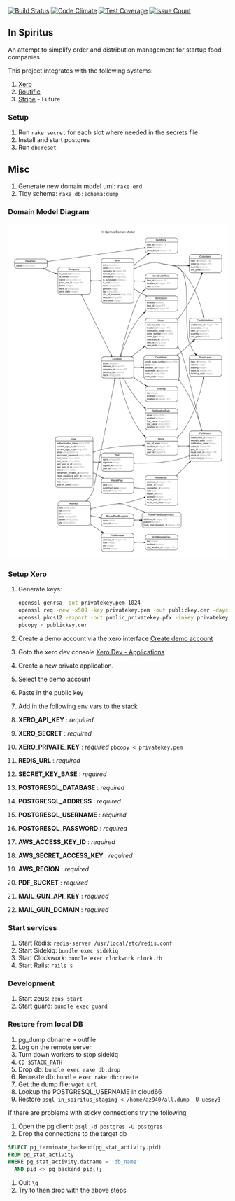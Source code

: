 [![Build Status](https://travis-ci.org/brancusi/in-spiritus.svg?branch=master)](https://travis-ci.org/brancusi/in-spiritus)
[![Code Climate](https://codeclimate.com/github/brancusi/in-spiritus/badges/gpa.svg)](https://codeclimate.com/github/brancusi/in-spiritus)
[![Test Coverage](https://codeclimate.com/github/brancusi/in-spiritus/badges/coverage.svg)](https://codeclimate.com/github/brancusi/in-spiritus/coverage)
[![Issue Count](https://codeclimate.com/github/brancusi/in-spiritus/badges/issue_count.svg)](https://codeclimate.com/github/brancusi/in-spiritus)
## In Spiritus
An attempt to simplify order and distribution management for startup food companies.

This project integrates with the following systems:

1. [Xero](https://www.xero.com)
1. [Routific](https://routific.com)
1. [Stripe](https://stripe.com/) - Future

### Setup
1. Run `rake secret` for each slot where needed in the secrets file
1. Install and start postgres
1. Run `db:reset`

## Misc
1. Generate new domain model uml: `rake erd`
1. Tidy schema: `rake db:schema:dump`

### Domain Model Diagram
![alt tag](https://github.com/brancusi/in-spiritus/blob/master/erd.png)

### Setup Xero
1. Generate keys:

    ```bash
    openssl genrsa -out privatekey.pem 1024
    openssl req -new -x509 -key privatekey.pem -out publickey.cer -days 1825
    openssl pkcs12 -export -out public_privatekey.pfx -inkey privatekey.pem -in publickey.cer
    pbcopy < publickey.cer
    ```
1. Create a demo account via the xero interface [Create demo account](https://my.xero.com/!xkcD/Dashboard)
1. Goto the xero dev console [Xero Dev - Applications](https://app.xero.com/Application/List)
1. Create a new private application.
1. Select the demo account
1. Paste in the public key
1. Add in the following env vars to the stack
  1. __XERO_API_KEY__           : *required*
  1. __XERO_SECRET__            : *required*
  1. __XERO_PRIVATE_KEY__       : *required* `pbcopy < privatekey.pem`
  1. __REDIS_URL__              : *required*
  1. __SECRET_KEY_BASE__        : *required*
  1. __POSTGRESQL_DATABASE__    : *required*
  1. __POSTGRESQL_ADDRESS__     : *required*
  1. __POSTGRESQL_USERNAME__    : *required*
  1. __POSTGRESQL_PASSWORD__    : *required*
  1. __AWS_ACCESS_KEY_ID__      : *required*
  1. __AWS_SECRET_ACCESS_KEY__  : *required*
  1. __AWS_REGION__             : *required*
  1. __PDF_BUCKET__             : *required*
  1. __MAIL_GUN_API_KEY__       : *required*
  1. __MAIL_GUN_DOMAIN__        : *required*

### Start services
1. Start Redis: `redis-server /usr/local/etc/redis.conf`
1. Start Sidekiq: `bundle exec sidekiq`
1. Start Clockwork: `bundle exec clockwork clock.rb`
1. Start Rails: `rails s`

### Development
1. Start zeus: `zeus start`
1. Start guard: `bundle exec guard`

### Restore from local DB
1. pg_dump dbname > outfile
1. Log on the remote server
1. Turn down workers to stop sidekiq
1. `CD $STACK_PATH`
1. Drop db: `bundle exec rake db:drop`
1. Recreate db: `bundle exec rake db:create`
1. Get the dump file: `wget url`
1. Lookup the POSTGRESQL_USERNAME in cloud66
1. Restore `psql in_spiritus_staging < /home/az940/all.dump -U uesey3`

If there are problems with sticky connections try the following
1. Open the pg client: `psql -d postgres -U postgres`
1. Drop the connections to the target db
```SQL
SELECT pg_terminate_backend(pg_stat_activity.pid)
FROM pg_stat_activity
WHERE pg_stat_activity.datname = 'db_name'
  AND pid <> pg_backend_pid();
```
1. Quit `\q`
1. Try to then drop with the above steps

